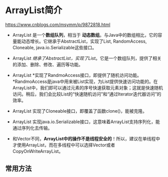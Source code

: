 # **ArrayList简介**

https://www.cnblogs.com/msymm/p/9872818.html

-   ArrayList 是一个**数组队列**，相当于 **动态数组**。与Java中的数组相比，它的容量能动态增长。它继承于AbstractList，实现了List, RandomAccess, Cloneable, java.io.Serializable这些接口。
-   ArrayList *继承了AbstractList，实现了List*。它是一个数组队列，提供了相关的添加、删除、修改、遍历等功能。  


-   ArrayList *实现了RandmoAccess接口，即提供了随机访问功能。*RandmoAccess是java中用来被List实现，为List提供快速访问功能的。在ArrayList中，我们即可以通过元素的序号快速获取元素对象；这就是快速随机访问。稍后，我们会比较List的“快速随机访问”和“通过Iterator迭代器访问”的效率。
-   ArrayList 实现了Cloneable接口，即覆盖了函数clone()，能被克隆。
-   ArrayList 实现java.io.Serializable接口，这意味着ArrayList支持序列化，能通过序列化去传输。



-   和Vector不同，**ArrayList中的操作不是线程安全的**！所以，建议在单线程中才使用ArrayList，而在多线程中可以选择Vector或者CopyOnWriteArrayList。





## 常用方法

